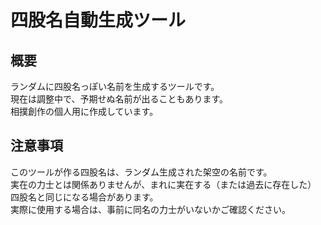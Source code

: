 # 四股名自動生成ツール

## 概要
ランダムに四股名っぽい名前を生成するツールです。  
現在は調整中で、予期せぬ名前が出ることもあります。  
相撲創作の個人用に作成しています。

## 注意事項
このツールが作る四股名は、ランダム生成された架空の名前です。  
実在の力士とは関係ありませんが、まれに実在する（または過去に存在した）  
四股名と同じになる場合があります。  
実際に使用する場合は、事前に同名の力士がいないかご確認ください。
